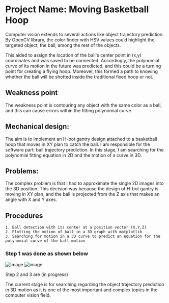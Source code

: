 # Project Name: Moving Basketball Hoop
Computer vision extends to several actions like object trajectory prediction. By OpenCV library, the color finder with HSV values could highlight the targeted object, the ball, among the rest of the objects. 
    
This aided to assign the location of the ball's center point in (x,y) coordinates and was saved to be connected. Accordingly, the polynomial curve of its motion in the future was predicted, and this could be a turning point for creating a flying hoop. Moreover, this formed a path to knowing whether the ball will be shotted inside the traditional fixed hoop or not. 
## Weakness point
The weakness point is contouring any object with the same color as a ball, and this can cause errors within the fitting polynomial curve.  
## Mechanical design:
The aim is to implement an H-bot gantry design attached to a basketball hoop that moves in XY plan to catch the ball. I am responsible for the software part: ball trajectory prediction. In this stage, I am searching for the polynomial fitting equation in 2D and the motion of a curve in 3D.
## Problems:
The complex problem is that I had to approximate the single 2D images into the 3D position. This decision was because the design of H-bot gantry is moving in XY plan, and the ball is projected from the Z axis that makes an angle with X and Y axes.
 
## Procedures
    1. Ball detection with its center at a position vector (X,Y,Z)
    2. Plotting the motion of ball in a 3D graph with matplotlib 
    3. Searching for motion in a 3D curve to predict an equation for the polynomial curve of the ball motion 
 
 ### Step 1 was done as shown below 
 
 ![image](https://user-images.githubusercontent.com/101527083/220137668-d189df1a-9c34-484c-9f02-c2569629dc97.png) ![image](https://user-images.githubusercontent.com/101527083/220137756-1f8017ba-892c-4b9f-9431-38c7d6ad1265.png)

Step 2 and 3 are (in progress)
    
The current stage is for searching regarding the object trajectory prediction in 3D motion as it is one of the most important and complex topics in the computer vision field.

